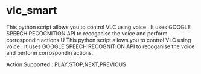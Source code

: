 # vlc_smart


This python script allows you to control VLC using voice . It uses GOOGLE SPEECH RECOGNITION API to recoganise the voice and perform corrospondin actions.U
This python script allows you to control VLC using voice . It uses GOOGLE SPEECH RECOGNITION API to recoganise the voice and perform corrospondin actions.

Action Supported : PLAY,STOP,NEXT,PREVIOUS

